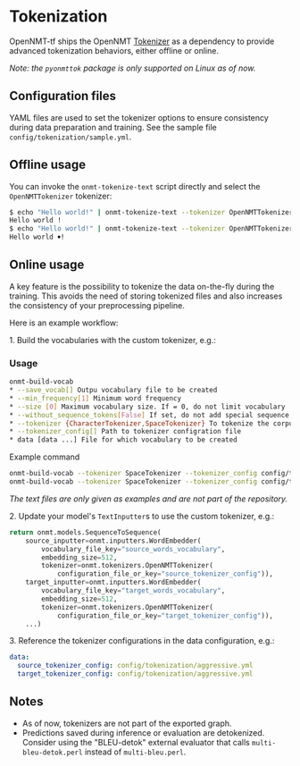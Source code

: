 # Tokenization

OpenNMT-tf ships the OpenNMT [Tokenizer](https://github.com/OpenNMT/Tokenizer) as a dependency to provide advanced tokenization behaviors, either offline or online.

*Note: the `pyonmttok` package is only supported on Linux as of now.*

## Configuration files

YAML files are used to set the tokenizer options to ensure consistency during data preparation and training. See the sample file `config/tokenization/sample.yml`.

## Offline usage

You can invoke the `onmt-tokenize-text` script directly and select the `OpenNMTTokenizer` tokenizer:

```bash
$ echo "Hello world!" | onmt-tokenize-text --tokenizer OpenNMTTokenizer
Hello world !
$ echo "Hello world!" | onmt-tokenize-text --tokenizer OpenNMTTokenizer --tokenizer_config config/tokenization/aggressive.yml
Hello world ￭!
```

## Online usage

A key feature is the possibility to tokenize the data on-the-fly during the training. This avoids the need of storing tokenized files and also increases the consistency of your preprocessing pipeline.

Here is an example workflow:

1\. Build the vocabularies with the custom tokenizer, e.g.:

### Usage

```bash
onmt-build-vocab
* --save_vocab[] Outpu vocabulary file to be created
* --min_frequency[1] Minimum word frequency
* --size [0] Maximum vocabulary size. If = 0, do not limit vocabulary
* --without_sequence_tokens[False] If set, do not add special sequence tokens (start, end) in the vocabulary
* --tokenizer {CharacterTokenizer,SpaceTokenizer} To tokenize the corpus use [OpenNMT Tokenizer](https://github.com/OpenNMT/Tokenizer/blob/master/docs/options.md)  
* --tokenizer_config[] Path to tokenizer configration file
* data [data ...] File for which vocabulary to be created
```

Example command

```bash
onmt-build-vocab --tokenizer SpaceTokenizer --tokenizer_config config/tokenization/aggressive.yml --size 50000 --save_vocab data/enfr/en-vocab.txt data/enfr/en-train.txt
onmt-build-vocab --tokenizer SpaceTokenizer --tokenizer_config config/tokenization/aggressive.yml --size 50000 --save_vocab data/enfr/fr-vocab.txt data/enfr/fr-train.txt
```

*The text files are only given as examples and are not part of the repository.*

2\. Update your model's `TextInputter`s to use the custom tokenizer, e.g.:

```python
return onmt.models.SequenceToSequence(
    source_inputter=onmt.inputters.WordEmbedder(
        vocabulary_file_key="source_words_vocabulary",
        embedding_size=512,
        tokenizer=onmt.tokenizers.OpenNMTTokenizer(
            configuration_file_or_key="source_tokenizer_config")),
    target_inputter=onmt.inputters.WordEmbedder(
        vocabulary_file_key="target_words_vocabulary",
        embedding_size=512,
        tokenizer=onmt.tokenizers.OpenNMTTokenizer(
            configuration_file_or_key="target_tokenizer_config")),
    ...)
```

3\. Reference the tokenizer configurations in the data configuration, e.g.:

```yaml
data:
  source_tokenizer_config: config/tokenization/aggressive.yml
  target_tokenizer_config: config/tokenization/aggressive.yml
```

## Notes

* As of now, tokenizers are not part of the exported graph.
* Predictions saved during inference or evaluation are detokenized. Consider using the "BLEU-detok" external evaluator that calls `multi-bleu-detok.perl` instead of `multi-bleu.perl`.
